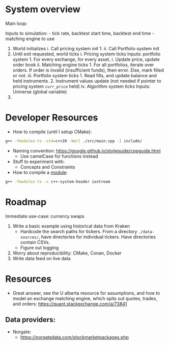 # System overview
Main loop:

Inputs to simulation:
    - tick rate, backtest start time, backtest end time
    - matching engine to use
1. World initializes
    i. Call pricing system init
        1. 
    ii. Call Portfolio system init
2. Until exit requested, world ticks
    i. Pricing system ticks
        Inputs: portfolio system
        1. For every exchange, for every asset,
            i. Update price, update order book
    ii. Matching engine ticks
        1. For all portfolios, iterate over orders. If order is invalid (insufficient
funds), then error. Else, mark filled or not.
    iii. Portfolio system ticks
        1. Read fills, and update balance and held instruments.
        2. Instrument values update (not needed if pointer to pricing system `curr_price` held)
    iv. Algorithm system ticks
    Inputs: Universe (global variable)
3. 
# Developer Resources
* How to compile (until I setup CMake):
```bash
g++ -fmodules-ts -std=c++20 -Wall ./src/main.cpp -I include/
```
* Naming convention:
https://google.github.io/styleguide/cppguide.html
    - Use camelCase for functions instead
* Stuff to experiment with:
    - Concepts and Constraints
* How to compile a [module](https://gcc.gnu.org/onlinedocs/gcc/C_002b_002b-Modules.html):
```bash
g++ -fmodules-ts -x c++-system-header iostream
```
# Roadmap
Immediate use-case: currency swaps
1. Write a basic example using historical data from Kraken
    - Hardcode the search paths for tickers. From a directory `./data-sources/`, have directories
      for individual tickers. Have directories contain CSVs.
    - Figure out logging
2. Worry about reproducibility: CMake, Conan, Docker
3. Write data feed on live data

# Resources
* Great answer, see the U alberta resource for assumptions, and how to model an exchange matching
engine, which spits out quotes, trades, and orders:
    https://quant.stackexchange.com/a/73841
## Data providers:
* Norgate:
    - https://norgatedata.com/stockmarketpackages.php
